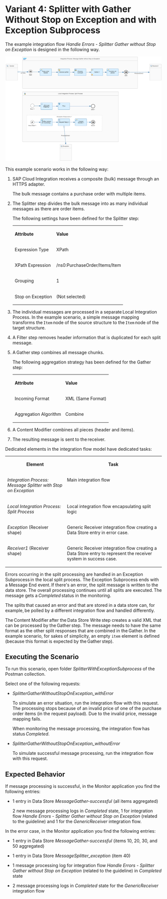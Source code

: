 <!-- loio77b89c1493e44a0081fcdadf5b88edde -->

# Variant 4: Splitter with Gather Without Stop on Exception and with Exception Subprocess

The example integration flow *Handle Errors - Splitter Gather without Stop on Exception* is designed in the following way.

![](images/Splitter_Gather_without_Stop_on_Exception_7535f90.png)

This example scenario works in the following way:

1.  SAP Cloud Integration receives a composite \(bulk\) message through an HTTPS adapter.

    The bulk message contains a purchase order with multiple items.

2.  The Splitter step divides the bulk message into as many individual messages as there are order items.

    The following settings have been defined for the Splitter step:


    <table>
    <tr>
    <th valign="top">

    Attribute
    
    </th>
    <th valign="top">

    Value
    
    </th>
    </tr>
    <tr>
    <td valign="top">
    
    Expression Type
    
    </td>
    <td valign="top">
    
    XPath
    
    </td>
    </tr>
    <tr>
    <td valign="top">
    
    XPath Expression
    
    </td>
    <td valign="top">
    
    /ns0:PurchaseOrder/Items/Item
    
    </td>
    </tr>
    <tr>
    <td valign="top">
    
    Grouping
    
    </td>
    <td valign="top">
    
    1
    
    </td>
    </tr>
    <tr>
    <td valign="top">
    
    Stop on Exception
    
    </td>
    <td valign="top">
    
    \(Not selected\)
    
    </td>
    </tr>
    </table>
    
3.  The individual messages are processed in a separate Local Integration Process. In the example scenario, a simple message mapping transforms the `Item` node of the source structure to the `Item` node of the target structure.

4.  A Filter step removes header information that is duplicated for each split message.

5.  A Gather step combines all message chunks.

    The following aggregation strategy has been defined for the Gather step:


    <table>
    <tr>
    <th valign="top">

    Attribute
    
    </th>
    <th valign="top">

    Value
    
    </th>
    </tr>
    <tr>
    <td valign="top">
    
    Incoming Format
    
    </td>
    <td valign="top">
    
    XML \(Same Format\)
    
    </td>
    </tr>
    <tr>
    <td valign="top">
    
    Aggregation Algorithm
    
    </td>
    <td valign="top">
    
    Combine
    
    </td>
    </tr>
    </table>
    
6.  A Content Modifier combines all pieces \(header and items\).

7.  The resulting message is sent to the receiver.


Dedicated elements in the integration flow model have dedicated tasks:


<table>
<tr>
<th valign="top">

Element

</th>
<th valign="top">

Task

</th>
</tr>
<tr>
<td valign="top">

*Integration Process: Message Splitter with Stop on Exception*

</td>
<td valign="top">

Main integration flow

</td>
</tr>
<tr>
<td valign="top">

*Local Integration Process: Split Process*

</td>
<td valign="top">

Local integration flow encapsulating split logic

</td>
</tr>
<tr>
<td valign="top">

*Exception* \(Receiver shape\)

</td>
<td valign="top">

Generic Receiver integration flow creating a Data Store entry in error case.

</td>
</tr>
<tr>
<td valign="top">

*Receiver1* \(Receiver shape\)

</td>
<td valign="top">

Generic Receiver integration flow creating a Data Store entry to represent the receiver system in success case.

</td>
</tr>
</table>

Errors occurring in the split processing are handled in an Exception Subprocess in the local split process. The Exception Subprocess ends with a Message End event. If there's an error, the split message is written to the data store. The overall processing continues until all splits are executed. The message gets a *Completed* status in the monitoring.  

The splits that caused an error and that are stored in a data store can, for example, be polled by a different integration flow and handled differently.

The Content Modifier after the Data Store Write step creates a valid XML that can be processed by the Gather step. The message needs to have the same format as the other split responses that are combined in the Gather. In the example scenario, for sakes of simplicity, an empty `item` element is defined \(because this format is expected by the Gather step\).



<a name="loio77b89c1493e44a0081fcdadf5b88edde__section_h34_g3b_hlb"/>

## Executing the Scenario

To run this scenario, open folder *SplitterWithExceptionSubprocess* of the Postman collection.

Select one of the following requests:

-   *SplitterGatherWithoutStopOnException\_withError*

    To simulate an error situation, run the integration flow with this request. The processing stops because of an invalid price of one of the purchase order items \(in the request payload\). Due to the invalid price, message mapping fails.

    When monitoring the message processing, the integration flow has status *Completed*.

-   *SplitterGatherWithoutStopOnException\_withoutError*

    To simulate successful message processing, run the integration flow with this request.




<a name="loio77b89c1493e44a0081fcdadf5b88edde__section_nv3_d3f_plb"/>

## Expected Behavior

If message processing is successful, in the Monitor application you find the following entries:

-   1 entry in Data Store *MessageGather-successful* \(all items aggregated\)

    2 new message processing logs in *Completed* state, 1 for integration flow *Handle Errors - Splitter Gather without Stop on Exception* \(related to the guideline\) and 1 for the *GenericReceiver* integration flow.


In the error case, in the Monitor application you find the following entries:

-   1 entry in Data Store *MessageGather-successful* \(items 10, 20, 30, and 50 aggregated\)

-   1 entry in Data Store *MessageSplitter\_exception* \(item 40\)

-   1 message processing log for integration flow *Handle Errors - Splitter Gather without Stop on Exception* \(related to the guideline\) in *Completed* state

-   2 message processing logs in *Completed* state for the *GenericReceiver* integration flow


